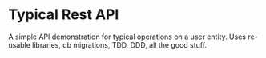 # Typical Rest API
A simple API demonstration for typical operations on a user entity.
Uses re-usable libraries, db migrations, TDD, DDD, all the good stuff.
